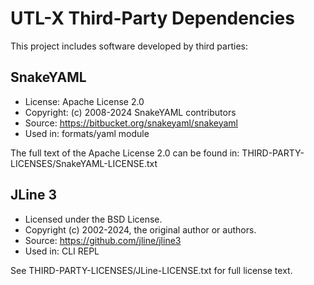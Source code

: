# UTL-X Third-Party Dependencies

This project includes software developed by third parties:

## SnakeYAML
- License: Apache License 2.0
- Copyright: (c) 2008-2024 SnakeYAML contributors
- Source: https://bitbucket.org/snakeyaml/snakeyaml
- Used in: formats/yaml module

The full text of the Apache License 2.0 can be found in:
THIRD-PARTY-LICENSES/SnakeYAML-LICENSE.txt

## JLine 3


- Licensed under the BSD License.
- Copyright (c) 2002-2024, the original author or authors.
- Source: https://github.com/jline/jline3
- Used in: CLI REPL

See THIRD-PARTY-LICENSES/JLine-LICENSE.txt for full license text.
